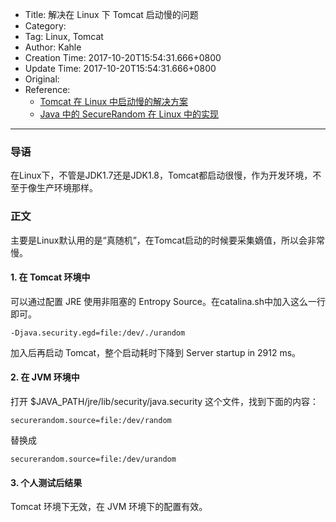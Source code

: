 - Title: 解决在 Linux 下 Tomcat 启动慢的问题
- Category:
- Tag: Linux, Tomcat
- Author: Kahle
- Creation Time: 2017-10-20T15:54:31.666+0800
- Update Time: 2017-10-20T15:54:31.666+0800
- Original:
- Reference:
    - [Tomcat 在 Linux 中启动慢的解决方案](http://www.cnblogs.com/sunyj/p/6229576.html)
    - [Java 中的 SecureRandom 在 Linux 中的实现](http://blog.csdn.net/raintungli/article/details/42876073)

---


### 导语

在Linux下，不管是JDK1.7还是JDK1.8，Tomcat都启动很慢，作为开发环境，不至于像生产环境那样。


### 正文

主要是Linux默认用的是“真随机”，在Tomcat启动的时候要采集嫡值，所以会非常慢。


#### 1. 在 Tomcat 环境中

可以通过配置 JRE 使用非阻塞的 Entropy Source。在catalina.sh中加入这么一行即可。

```
-Djava.security.egd=file:/dev/./urandom
```

加入后再启动 Tomcat，整个启动耗时下降到 Server startup in 2912 ms。


#### 2. 在 JVM 环境中

打开 $JAVA_PATH/jre/lib/security/java.security 这个文件，找到下面的内容：

```
securerandom.source=file:/dev/random
```

替换成

```
securerandom.source=file:/dev/urandom
```



#### 3. 个人测试后结果

Tomcat 环境下无效，在 JVM 环境下的配置有效。


